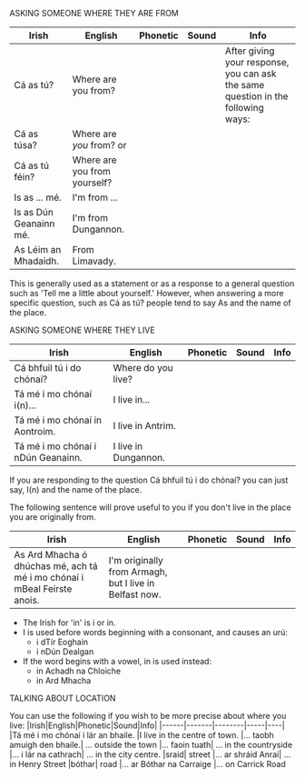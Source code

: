ASKING SOMEONE WHERE THEY ARE FROM

|Irish|English|Phonetic|Sound|Info|
|------|-------|--------|-----|----|
|Cá as tú?|Where are you from?|||After giving your response, you can ask the same question in the following ways:
|Cá as túsa?|Where are *you* from?  or
|Cá as tú féin?|Where are you from yourself?
|Is as ... mé. |I'm from ...
|Is as Dún Geanainn mé. |I'm from Dungannon.
|As Léim an Mhadaidh.|From Limavady.

This is generally used as a statement or as a response to a general question such as 'Tell me a little about yourself.' However, when answering a more specific question, such as Cá as tú? people tend to say As and the name of the place.



ASKING SOMEONE WHERE THEY LIVE

|Irish|English|Phonetic|Sound|Info|
|------|-------|--------|-----|----|
|Cá bhfuil tú i do chónaí?|Where do you live?
|Tá mé i mo chónaí i(n)... |I live in...
|Tá mé i mo chónaí in Aontroim. |I live in Antrim.
|Tá mé i mo chónaí i nDún Geanainn. |I live in Dungannon.

If you are responding to the question Cá bhfuil tú i do chónaí? you can just say, I(n) and the name of the place.

The following sentence will prove useful to you if you don't live in the place you are originally from.



|Irish|English|Phonetic|Sound|Info|
|------|-------|--------|-----|----|
|As Ard Mhacha ó dhúchas mé, ach tá mé i mo chónaí i mBeal Feirste anois.|I'm originally from Armagh, but I live in Belfast now.

* The Irish for 'in' is i or in.
* I is used before words beginning with a consonant, and causes an urú:
    * i dTír Eoghain
    * i nDún Dealgan
* If the word begins with a vowel, in is used instead:
    * in Achadh na Chloiche
    * in Ard Mhacha

TALKING ABOUT LOCATION

You can use the following if you wish to be more precise about where you live:
|Irish|English|Phonetic|Sound|Info|
|------|-------|--------|-----|----|
|Tá mé i mo chónaí i lár an bhaile. |I live in the centre of town.
|... taobh amuigh den bhaile.| ... outside the town
|... faoin tuath| ... in the countryside
|... i lár na cathrach| ... in the city centre.
|sraid| street
|... ar shráid Anraí| ... in Henry Street
|bóthar| road
|... ar Bóthar na Carraige |... on Carrick Road